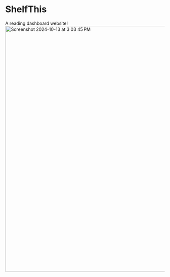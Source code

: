 # ShelfThis
A reading dashboard website! 
<img width="778" alt="Screenshot 2024-10-13 at 3 03 45 PM" src="https://github.com/user-attachments/assets/855447ce-edac-4883-9afd-5db8aea3dce0">
